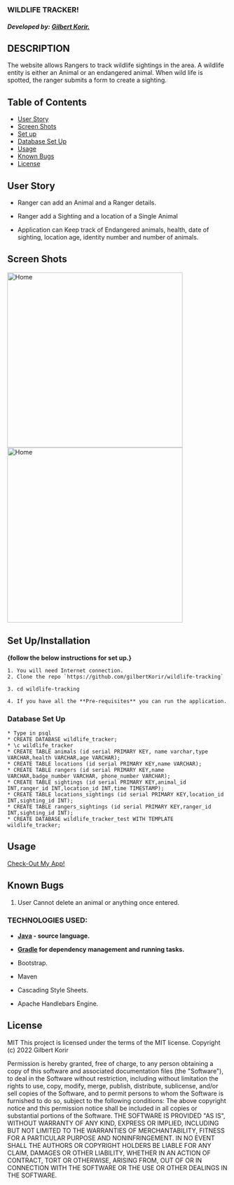 ### WILDLIFE TRACKER!

##### Developed by: [Gilbert Korir.](https://github.com/gilbertKorir)

## DESCRIPTION 
The website allows Rangers to track wildlife sightings in the area. A wildlife entity is either an Animal or an endangered animal. When wild life is spotted, the ranger submits a form to create a sighting.


## Table of Contents

+ [User Story](#user-story)
+ [Screen Shots](#screen-shots)
+ [Set up](#set-up)
+ [Database Set Up](#database-set-up)
+ [Usage](#usage)
+ [Known Bugs](#known-bugs)
+ [License](#license)

    
## User Story

- Ranger can add an Animal and a Ranger details.

- Ranger add a Sighting and a location of a Single Animal

- Application can Keep track of Endangered animals, health, date of sighting, location age, identity number and number of animals.

## Screen Shots

<img src="https://i.postimg.cc/hPC3JZNS/scr2.png" alt="Home" width="400"><img src="https://i.postimg.cc/FRgThTjX/scr1.png" alt="Home" width="400">


## Set Up/Installation

**{follow the below instructions for set up.}**
```
1. You will need Internet connection.
2. Clone the repo `https://github.com/gilbertKorir/wildlife-tracking`

3. cd wildlife-tracking

4. If you have all the **Pre-requisites** you can run the application.
```

### Database Set Up
```
* Type in psql
* CREATE DATABASE wildlife_tracker;
* \c wildlife_tracker
* CREATE TABLE animals (id serial PRIMARY KEY, name varchar,type VARCHAR,health VARCHAR,age VARCHAR);
* CREATE TABLE locations (id serial PRIMARY KEY,name VARCHAR);
* CREATE TABLE rangers (id serial PRIMARY KEY,name VARCHAR,badge_number VARCHAR, phone_number VARCHAR);
* CREATE TABLE sightings (id serial PRIMARY KEY,animal_id INT,ranger_id INT,location_id INT,time TIMESTAMP);
* CREATE TABLE locations_sightings (id serial PRIMARY KEY,location_id INT,sighting_id INT);
* CREATE TABLE rangers_sightings (id serial PRIMARY KEY,ranger_id INT,sighting_id INT);
* CREATE DATABASE wildlife_tracker_test WITH TEMPLATE wildlife_tracker;
```

## Usage

[Check-Out My App!](https://my-animal-tracker.herokuapp.com/)

## Known Bugs
1. User Cannot delete an animal or anything once entered.

### TECHNOLOGIES USED:

- **[Java](https://java.com/en/download/) - source language.**

- **[Gradle](https://gradle.org/) for dependency management and running tasks.**

- Bootstrap.
- Maven
- Cascading Style Sheets.
- Apache Handlebars Engine.


## License

MIT This project is licensed under the terms of the MIT license. Copyright (c) 2022 Gilbert Korir

Permission is hereby granted, free of charge, to any person obtaining a copy of this software and associated documentation files (the "Software"), to deal in the Software without restriction, including without limitation the rights to use, copy, modify, merge, publish, distribute, sublicense, and/or sell copies of the Software, and to permit persons to whom the Software is furnished to do so, subject to the following conditions:
The above copyright notice and this permission notice shall be included in all copies or substantial portions of the Software.
THE SOFTWARE IS PROVIDED "AS IS", WITHOUT WARRANTY OF ANY KIND, EXPRESS OR IMPLIED, INCLUDING BUT NOT LIMITED TO THE WARRANTIES OF MERCHANTABILITY, FITNESS FOR A PARTICULAR PURPOSE AND NONINFRINGEMENT. IN NO EVENT SHALL THE AUTHORS OR COPYRIGHT HOLDERS BE LIABLE FOR ANY CLAIM, DAMAGES OR OTHER LIABILITY, WHETHER IN AN ACTION OF CONTRACT, TORT OR OTHERWISE, ARISING FROM, OUT OF OR IN CONNECTION WITH THE SOFTWARE OR THE USE OR OTHER DEALINGS IN THE SOFTWARE.